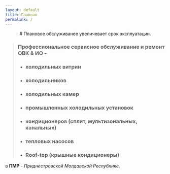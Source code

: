 ```yaml
---
layout: default
title: Главная
permalink: /
---
```

<p align="center">
# Плановое обслуживанее увеличевает срок эксплуатации.

> ### Профессиональное сервисное обслуживание и ремонт ОВК & ИО -
> - ### холодильных витрин
> - ### холодильников
> - ### холодильных камер
> - ### промышленных холодильных установок
> - ### кондиционеров \(сплит, мультизональных, канальных)
> - ### тепловых насосов
> - ### Roof-top \(крышные кондиционеры)

  в **ПМР** - *Приднестровской Молдавской Республике*.
</p>
